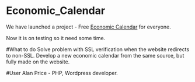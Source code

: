 # Economic_Calendar
We have launched a project -
Free <a href="https://options-signals.com/economic-calendar/">Economic Calendar</a> for everyone. 

Now it is on testing so it need some time.

#What to do
Solve problem with SSL verification when the website redirects to non-SSL. 
Develop a new economic calendar from the same source, but fully made on the website.

#User
Alan Price - PHP, Wordpress developer.
